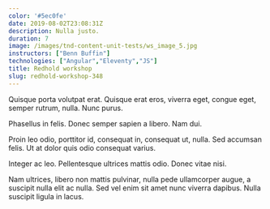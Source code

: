 ```yaml
---
color: '#5ec0fe'
date: 2019-08-02T23:08:31Z
description: Nulla justo.
duration: 7
image: /images/tnd-content-unit-tests/ws_image_5.jpg
instructors: ["Benn Buffin"]
technologies: ["Angular","Eleventy","JS"]
title: Redhold workshop
slug: redhold-workshop-348
---
```

Quisque porta volutpat erat. Quisque erat eros, viverra eget, congue eget, semper rutrum, nulla. Nunc purus.

Phasellus in felis. Donec semper sapien a libero. Nam dui.

Proin leo odio, porttitor id, consequat in, consequat ut, nulla. Sed accumsan felis. Ut at dolor quis odio consequat varius.

Integer ac leo. Pellentesque ultrices mattis odio. Donec vitae nisi.

Nam ultrices, libero non mattis pulvinar, nulla pede ullamcorper augue, a suscipit nulla elit ac nulla. Sed vel enim sit amet nunc viverra dapibus. Nulla suscipit ligula in lacus.

